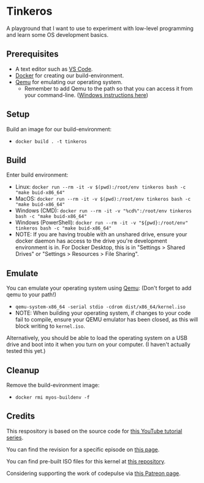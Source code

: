 # Tinkeros

A playground that I want to use to experiment with low-level programming and learn some OS development basics.

## Prerequisites

- A text editor such as [VS Code](https://code.visualstudio.com/).
- [Docker](https://www.docker.com/) for creating our build-environment.
- [Qemu](https://www.qemu.org/) for emulating our operating system.
  - Remember to add Qemu to the path so that you can access it from your command-line. ([Windows instructions here](https://dev.to/whaleshark271/using-qemu-on-windows-10-home-edition-4062))

## Setup

Build an image for our build-environment:

- `docker build . -t tinkeros`

## Build

Enter build environment:

- Linux: `docker run --rm -it -v $(pwd):/root/env tinkeros bash -c "make buid-x86_64"`
- MacOS: `docker run --rm -it -v $(pwd):/root/env tinkeros bash -c "make buid-x86_64"`
- Windows (CMD): `docker run --rm -it -v "%cd%":/root/env tinkeros bash -c "make buid-x86_64"`
- Windows (PowerShell): `docker run --rm -it -v "${pwd}:/root/env" tinkeros bash -c "make buid-x86_64"`
- NOTE: If you are having trouble with an unshared drive, ensure your docker daemon has access to the drive you're development environment is in. For Docker Desktop, this is in "Settings > Shared Drives" or "Settings > Resources > File Sharing".

## Emulate

You can emulate your operating system using [Qemu](https://www.qemu.org/): (Don't forget to add qemu to your path!)

- `qemu-system-x86_64 -serial stdio -cdrom dist/x86_64/kernel.iso`
- NOTE: When building your operating system, if changes to your code fail to compile, ensure your QEMU emulator has been closed, as this will block writing to `kernel.iso`.

Alternatively, you should be able to load the operating system on a USB drive and boot into it when you turn on your computer. (I haven't actually tested this yet.)

## Cleanup

Remove the build-evironment image:

- `docker rmi myos-buildenv -f`

## Credits

This respository is based on the source code for [this YouTube tutorial series](https://www.youtube.com/playlist?list=PLZQftyCk7_SeZRitx5MjBKzTtvk0pHMtp).

You can find the revision for a specific episode on [this page](https://github.com/davidcallanan/yt-os-series/tags).

You can find pre-built ISO files for this kernel at [this repository](https://github.com/davidcallanan/os-series-isos).

Considering supporting the work of codepulse via [this Patreon page](http://patreon.com/codepulse).
